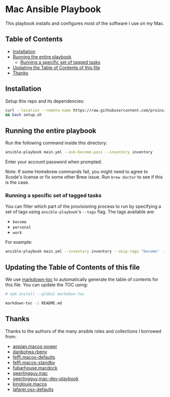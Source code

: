 # Mac Ansible Playbook

This playbook installs and configures most of the software I use on my Mac.

## Table of Contents

<!-- toc -->

-   [Installation](#installation)
-   [Running the entire playbook](#running-the-entire-playbook)
    -   [Running a specific set of tagged tasks](#running-a-specific-set-of-tagged-tasks)
-   [Updating the Table of Contents of this file](#updating-the-table-of-contents-of-this-file)
-   [Thanks](#thanks)

<!-- tocstop -->

## Installation

Setup this repo and its dependencies:

```bash
curl --location --remote-name https://raw.githubusercontent.com/proinsias/mac-playbook/master/bin/setup.sh \
&& bash setup.sh
```

## Running the entire playbook

Run the following command inside this directory:

```bash
ansible-playbook main.yml --ask-become-pass --inventory inventory
```

Enter your account password when prompted.

Note: If some Homebrew commands fail,
you might need to agree to Xcode's license or fix some other Brew issue.
Run `brew doctor` to see if this is the case.

### Running a specific set of tagged tasks

You can filter which part of the provisioning process to run
by specifying a set of tags using `ansible-playbook`'s `--tags` flag.
The tags available are:

-   `become`
-   `personal`
-   `work`

For example:

```bash
ansible-playbook main.yml --inventory inventory --skip-tags "become" --tags "personal"
```

## Updating the Table of Contents of this file

We use [markdown-toc](https://github.com/jonschlinkert/markdown-toc)
to automatically generate the table of contents for this file. You can
update the TOC using:

```bash
# npm install --global markdown-toc

markdown-toc -i README.md
```

## Thanks

Thanks to the authors of the many ansible roles and collections I borrowed from:

-   [appian.macos-power](https://github.com/appian/ansible-role-macos-power)
-   [danbohea.rbenv](https://github.com/danbohea/ansible-role-rbenv)
-   [feffi.macos-defaults](https://github.com/feffi/ansible-macos-defaults.git)
-   [feffi.macos-standby](https://github.com/feffi/ansible-macos-standby.git)
-   [fubarhouse.macdock](https://github.com/fubarhouse/ansible-role-macdock)
-   [geerlingguy.mac](https://github.com/geerlingguy/ansible-collection-mac)
-   [geerlingguy,mac-dev-playbook](https://github.com/geerlingguy/mac-dev-playbook/)
-   [kinglouie.macos](https://github.com/kinglouie/ansible-role-macos)
-   [lafarer.osx-defaults](https://github.com/lafarer/ansible-role-osx-defaults)
